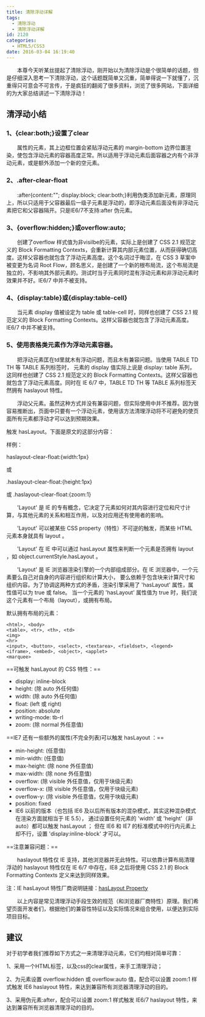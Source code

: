```yaml
---
title: 清除浮动详解
tags:
  - 清除浮动
  - 清除浮动详解
id: 2120
categories:
  - HTML5/CSS3
date: 2016-03-04 16:19:40
---
```


&emsp;&emsp;本尊今天听某丝提起了清除浮动，刚开始以为清除浮动是个很简单的话题，但是仔细深入思考一下清除浮动，这个话题既简单又沉重，简单得说一下就懂了，沉重得只可意会不可言传，于是疯狂的翻阅了很多资料，浏览了很多网站，下面详细的为大家总结讲述一下清除浮动！

## 清浮动小结

### 1、{clear:both;}设置了clear
&emsp;&emsp;属性的元素，其上边框位置会紧贴浮动元素的 margin-bottom 边界位置渲染，使包含浮动元素的容器高度正常。所以适用于浮动元素后面容器之内有个非浮动元素，或是额外添加一个新的空元素。

### 2、.after-clear-float
&emsp;&emsp;:after{content:""; display:block; clear:both;}利用伪类添加新元素，原理同上，所以只适用于父容器最后一级子元素是浮动的，即浮动元素后面没有非浮动元素把它和父容器隔开。只是IE6/7不支持:after 伪元素。

### 3、{overflow:hidden;}或overflow:auto;
&emsp;&emsp;创建了overflow 样式值为非visilbe的元素，实际上是创建了 CSS 2.1 规范定义的 Block Formatting Contexts，会重新计算其内部元素位置，从而获得确切高度。这样父容器也就包含了浮动元素高度。这个名词过于晦涩，在 CSS 3 草案中被变更为名词 Root Flow，顾名思义，是创建了一个新的根布局流，这个布局流是独立的，不影响其外部元素的。测试时当子元素同时混有浮动元素和非浮动元素时效果并不好。IE6/7 中并不被支持。

### 4、{display:table}或{display:table-cell}
&emsp;&emsp;当元素 display 值被设定为 table 或 table-cell 时，同样也创建了 CSS 2.1 规范定义的 Block Formatting Contexts。这样父容器也就包含了浮动元素高度。IE6/7 中并不被支持。

### 5、使用表格类元素作为浮动元素容器。
&emsp;&emsp;把浮动元素匡在td里就木有浮动问题，而且木有兼容问题。当使用 TABLE TD TH 等 TABLE 系列标签时， 元素的 display 值实际上说是 display: table 系列，这同样也创建了 CSS 2.1 规范定义的 Block Formatting Contexts。这样父容器也就包含了浮动元素高度。同时在 IE 6/7 中，TABLE TD TH 等 TABLE 系列标签天然拥有 haslayout 特性。

&emsp;&emsp;浮动父元素。虽然这种方式并没有兼容问题，但实际使用中并不推荐。因为很容易推断出，页面中只要有一个浮动元素，使用该方法清理浮动将不可避免的使页面所有元素都浮动才可以达到预期效果。

触发 hasLayout。下面是原文的这部分内容：

样例：

haslayout-clear-float:{width:1px}

或

.haslayout-clear-float:{height:1px}

或
.haslayout-clear-float:{zoom:1}

&emsp;&emsp;'Layout' 是 IE 的专有概念，它决定了元素如何对其内容进行定位和尺寸计算，与其他元素的关系和相互作用，以及对应用还有使用者的影响。

&emsp;&emsp;'Layout' 可以被某些 CSS property（特性）不可逆的触发，而某些 HTML 元素本身就具有 layout 。

&emsp;&emsp;'Layout' 在 IE 中可以通过 hasLayout 属性来判断一个元素是否拥有 layout ，如 object.currentStyle.hasLayout 。

&emsp;&emsp;'Layout' 是 IE 浏览器渲染引擎的一个内部组成部分。在 IE 浏览器中，一个元素要么自己对自身的内容进行组织和计算大小， 要么依赖于包含块来计算尺寸和组织内容。为了协调这两种方式的矛盾，渲染引擎采用了 'hasLayout' 属性，属性值可以为 true 或 false。 当一个元素的 'hasLayout' 属性值为 true 时，我们说这个元素有一个布局（layout），或拥有布局。

默认拥有布局的元素：
```
<html>, <body>
<table>, <tr>, <th>, <td>
<img>
<hr>
<input>, <button>, <select>, <textarea>, <fieldset>, <legend>
<iframe>, <embed>, <object>, <applet>
<marquee>
```

==可触发 hasLayout 的 CSS 特性：==
* display: inline-block
* height: (除 auto 外任何值)
* width: (除 auto 外任何值)
* float: (left 或 right)
* position: absolute
* writing-mode: tb-rl
* zoom: (除 normal 外任意值)

==IE7 还有一些额外的属性(不完全列表)可以触发 hasLayout ：==
* min-height: (任意值)
* min-width: (任意值)
* max-height: (除 none 外任意值)
* max-width: (除 none 外任意值)
* overflow: (除 visible 外任意值，仅用于块级元素)
* overflow-x: (除 visible 外任意值，仅用于块级元素)
* overflow-y: (除 visible 外任意值，仅用于块级元素)
* position: fixed
* IE6 以前的版本（也包括 IE6 及以后所有版本的混杂模式，其实这种混杂模式在渲染方面就相当于 IE 5.5）， 通过设置任何元素的 'width' 或 'height'（非auto）都可以触发 hasLayout ； 但在 IE6 和 IE7 的标准模式中的行内元素上却不行，设置 'display:inline-block' 才可以。

==注意兼容问题：==

&emsp;&emsp;haslayout 特性仅 IE 支持，其他浏览器并无此特性。可以依靠计算布局清理浮动的 haslayout 特性仅在 IE 6/7 中存在，IE8 之后将使用 CSS 2.1 的 Block Formatting Contexts 定义来达到同样效果。

注：IE hasLayout 特性厂商说明链接：[hasLayout Property](https://msdn.microsoft.com/en-us/library/ms533776(VS.85).aspx)

&emsp;&emsp;以上内容是常见清理浮动手段生效的规范（和浏览器厂商特性）原理。我们希望页面开发者们，根据他们的兼容性特征以及实际情况来组合使用，以便达到实际项目目标。

## 建议

对于初学者我们推荐如下方式之一来清理浮动元素，它们均相对简单可靠：

1、采用一个HTML标签，以及css的clear属性，来手工清理浮动；

2、为元素设置 overflow:hidden 或 overflow:auto 值，配合可以设置 zoom:1 样式触发 IE6 haslayout 特性，来达到兼容所有浏览器清理浮动的目的。

3、采用伪元素:after，配合可以设置 zoom:1 样式触发 IE6/7 haslayout 特性，来达到兼容所有浏览器清理浮动的目的。